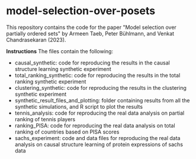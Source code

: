 # model-selection-over-posets

This repository contains the code for the paper "Model selection over partially ordered sets" by Armeen Taeb, Peter Bühlmann, and Venkat Chandrasekaran (2023).

**Instructions**
The files contain the following:
- causal_synthetic: code for reproducing the results in the causal structure learning synthetic experiment
- total_ranking_synthetic: code for reproducing the results in the total ranking synthetic experiment
- clustering_synthetic: code for reproducing the results in the clustering synthetic experiment
- synthetic_result_files_and_plotting: folder containing results from all the synthetic simulations, and R script to plot the results
- tennis_analysis: code for reproducing the real data analysis on partial ranking of tennis players
- ranking_PISA: code for reproducing the real data analysis on total ranking of countries based on PISA scores
- sachs_experiment: code and data files for reproducing the real data analysis on causal structure learning of protein expressions of sachs data
